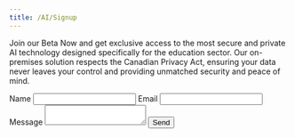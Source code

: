 ```yaml
---
title: /AI/Signup
---
```


Join our Beta Now and get exclusive access to the most secure and private AI technology designed specifically for the education sector. Our on-premises solution respects the Canadian Privacy Act, ensuring your data never leaves your control and providing unmatched security and peace of mind.

<form name="contact_about_ai" netlify>
  <label for="name">Name</label>
  <input type="text" id="name" name="name" required>
  <label for="email">Email</label>
  <input type="email" id="email" name="_replyto" required>
  <label for="message">Message</label>
  <textarea id="message" name="message" required></textarea>
  <button type="submit">Send</button>
  </form>
